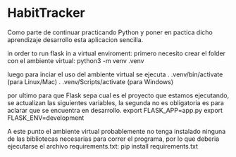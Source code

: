 # HabitTracker

Como parte de continuar practicando Python y poner en pactica dicho aprendizaje desarrollo esta aplicacion sencilla.


in order to run flask in a virtual enviroment:
primero necesito crear el folder con el ambiente virtual:
    python3 -m venv .venv

luego para inciar el uso del ambiente virtual se ejecuta
    . .venv/bin/activate (para Linux/Mac)
    . .venv/Scripts/activate (para Windows)

por ultimo para que Flask sepa cual es el proyecto que estamos ejecutando, se actualizan las siguientes variables, la segunda no es obligatoria es para aclarar que se encuentra en desarrollo.
    export FLASK_APP=app.py
    export FLASK_ENV=development

A este punto el ambiente virtual probablemente no tenga instalado ninguna de las bibliotecas necesarias para correr el programa, por lo que deberia ejecutarse el archivo requirements.txt:
    pip install requirements.txt